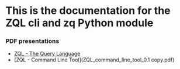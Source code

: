 # This is the documentation for the ZQL cli and zq Python module

### PDF presentations

* [ZQL - The Query Language](ZQL_the_query_language_0.5.pdf)
* [ZQL - Command Line Tool](ZQL_command_line_tool_0.1 copy.pdf)
